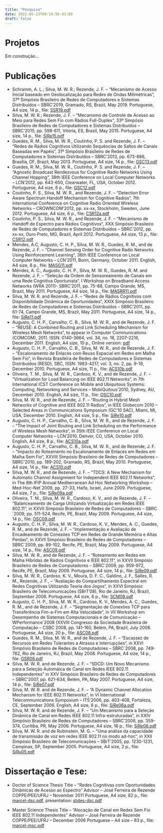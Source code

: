 ```yaml
---
title: "Pesquisa"
date: 2022-05-23T08:14:56-03:00
draft: false
---
```


# Projetos

Em construção...

# Publicações

- Schramm, A. L.; Silva, M. W. R.; Rezende, J. F. – “Mecanismo de Acesso Inicial baseado em Geolocalização para Redes de Ondas Milimétricas“, 37º Simpósio Brasileiro de Redes de Computadores e Sistemas Distribuídos – SBRC’2019, Gramado, RS, Brazil, May 2019. Portuguese, A4 size, 14 p., file: [SSR19.pdf](/artigos/SSR19.pdf)
- Silva, M. W. R.; Rezende, J. F. – “Mecanismo de Controle de Acesso ao Meio para Redes Sem Fio com Rádios Full-Duplex“, 33º Simpósio Brasileiro de Redes de Computadores e Sistemas Distribuídos – SBRC’2015, pp. 598-611, Vitória, ES, Brazil, May 2015. Portuguese, A4 size, 14 p., file: [SiRe15.pdf](/artigos/SiRe15.pdf)
- Guedes, R. M., Silva, M. W. R., Coutinho, P. S. and Rezende, J. F. – “Redes de Rádios Cognitivos Utilizando Sequências de Saltos de Canais Baseadas em Papéis“, 31º Simpósio Brasileiro de Redes de Computadores e Sistemas Distribuídos – SBRC’2013, pp. 673-686, Brasília, DF, Brazil, May 2013. Portuguese, A4 size, 14 p., file: [GSC13.pdf](/artigos/GSC13.pdf)
- Guedes, R. M., Silva, M. W. R., Coutinho, P. S. and Rezende, J. F. – “Agnostic Broadcast Rendezvous for Cognitive Radio Networks Using Channel Hopping“, 38th IEEE Conference on Local Computer Networks – LCN’2012, pp. 643-650, Clearwater, FL, USA, October 2012. Portuguese, A4 size, 6 p., file: [GSC12.pdf](/artigos/GSC12.pdf)
- Coutinho, P. S., Silva, M. W. R., and Rezende, J. F. – “Detection Error Aware Spectrum Handoff Mechanism for Cognitive Radios“, 7th International Conference on Cognitive Radio Oriented Wireless Networks – CROWNCOM’2012, pp. xx-xx, Stockholm, Sweden, June 2012. Portuguese, A4 size, 6 p., file: [CSR12a.pdf](/artigos/CSR12a.pdf)
- Coutinho, P. S., Silva, M. W. R., and Rezende, J. F. – “Mecanismo de Handoff de Espectro para Rádios Cognitivos“, XXX Simpósio Brasileiro de Redes de Computadores e Sistemas Distribuídos – SBRC’2012, pp. xx-xx, Ouro Preto, MG, Brazil, April 2012. Portuguese, A4 size, 13 p., file: [CSR12.pdf](/artigos/CSR12.pdf)
- Mendes, A.C, Augusto, C. H. P., Silva, M. W. R., Guedes, R. M., and de Rezende, J. F. – “Channel Sensing Order for Cognitive Radio Networks Using Reinforcement Learning“, 36th IEEE Conference on Local Computer Networks – LCN’2011, Bonn, Germany, October 2011. English, A4 size, 8 p., file: [MASG11.pdf](/artigos/MASG11.pdf)
- Mendes, A. C., Augusto, C. H. P., Silva, M. W. R., Guedes, R. M. and Rezende, J. F. – “Seleção da Ordem de Sensoreamento de Canais em uma Rede Cognitiva Oportunista“, I Workshop on Broadband Access Networks (WRA 2011)- SBRC’2011, pp. 75-88, Campo Grande, MS, Brazil, May 2011. Portuguese, A4 size, 14 p., file: [MASRR11.pdf](/artigos/MASRR11.pdf)
- Silva, M. W. R. and Rezende, J. F. – “Redes de Rádios Cognitivos com Disponibilidade Dinâmica de Oportunidades“, XXIX Simpósio Brasileiro de Redes de Computadores e Sistemas Distribuídos – SBRC’2011, pp. 61-74, Campo Grande, MS, Brazil, May 2011. Portuguese, A4 size, 14 p., file: [SiRe11.pdf](/artigos/SiRe11.pdf)
- Augusto, C. H. P., Carvalho, C. B., Silva, M. W. R., and de Rezende, J. F. – “REUSE: A Combined Routing and Link Scheduling Mechanism for Wireless Mesh Networks“, to appear in Computer Communications (COMCOM), 2011. ISSN: 0140-3664, vol. 34, no. 18, 2207-2216, December 2011. English, A4 size, 10 p., Online version: [pdf](https://www.sciencedirect.com/science/article/abs/pii/S0140366411000302)
- Augusto, C. H. P., Carvalho, C. B., Silva, M. W. R., and de Rezende, J. F. – “Escalonamento de Enlaces com Reuso Espacial em Redes em Malha Sem Fio“, in Revista Brasileira de Redes de Computadores e Sistemas Distribuídos (RESD), SBC, ISSN: 1983-4217, vol. 3, no. 2, pp. 9-19, December 2010. Portuguese, A4 size, 11 p., file: [ACS10b.pdf](/artigos/ACS10b.pdf)
- Oliveira, T. M., Silva, M. W. R., Cardoso, K. V., and de Rezende, J. F. – “Virtualization for Load Balancing on IEEE 802.11 Networks“, in 7th International ICST Conference on Mobile and Ubiquitous Systems: Computing, Networking and Services – MobiQuitous’2010, Sydney, AU, December 2010. English, A4 size, 11 p., file: [OSC10.pdf](/artigos/OSC10.pdf)
- Silva, M. W. R., and de Rezende, J. F. – “Routing in Hybrid Mesh Networks of Cognitive and IEEE 802.11 Radios“, in IEEE Globecom 2010 – Selected Areas in Communications Symposium (GC’10 SAC), Miami, MI, USA, December 2010. English, A4 size, 5 p., file: [SiRe10.pdf](/artigos/SiRe10.pdf)
- Augusto, C. H. P., Carvalho, C. B., Silva, M. W. R., and de Rezende, J. F. – “The Impact of Joint Routing and Link Scheduling on the Performance of Wireless Mesh Networks“, in 35th IEEE Conference on Local Computer Networks – LCN’2010, Denver, CO, USA, October 2010. English, A4 size, 8 p., file: [ACS10a.pdf](/artigos/ACS10a.pdf)
- Augusto, C. H. P., Carvalho, C. B., Silva, M. W. R., and de Rezende, J. F. – “Impacto do Roteamento no Escalonamento de Enlaces em Redes em Malha Sem Fio“, XXVIII Simpósio Brasileiro de Redes de Computadores – SBRC’2010, pp. 189-202, Gramado, RS, Brazil, May 2010. Portuguese, A4 size, 14 p., file: [ACS10.pdf](/artigos/ACS10.pdf)
- Silva, M. W. R., and de Rezende, J. F. – “TDCS: A New Mechanism for Automatic Channel Assignment for Independent IEEE 802.11 Networks“, in The 8th IFIP Annual Mediterranean Ad Hoc Networking Workshop – Med-Hoc-Net´2009, pp. 27-33, Haifa, Israel, June 2009. Portuguese, A4 size, 7 p., file: [SiRe09a.pdf](/artigos/SiRe09a.pdf)
- Oliveira, T. M., Silva, M. W. R., Cardoso, K. V., and de Rezende, J. F. – “Balanceamento de Carga Utilizando Virtualização em Redes IEEE 802.11“, in XXVII Simpósio Brasileiro de Redes de Computadores – SBRC´2009, pp. 511-524, Recife, PE, Brazil, May 2009. Portuguese, A4 size, 14 p., file: [OSC09.pdf](/artigos/OSC09.pdf)
- Augusto, C. H. P., Silva, M. W. R., Cardoso, K. V., Mendes, A. C., Guedes, R. M., and de Rezende, J. F. – “Implementação e Avaliação de Encadeamento de Conexões TCP em Redes de Grande Memória e Altas Perdas“, in XXVII Simpósio Brasileiro de Redes de Computadores – SBRC´2009, pp. 89-102, Recife, PE, Brazil, May 2009. Portuguese, A4 size, 14 p., file: [ASC09.pdf](/artigos/ASC09.pdf)
- Silva, M. W. R., and de Rezende, J. F. – “Roteamento em Redes em Malha Híbridas de Rádios Cognitivos e IEEE 802.11“, in XXVII Simpósio Brasileiro de Redes de Computadores – SBRC´2009, pp. 959-972, Recife, PE, Brazil, May 2009. Portuguese, A4 size, 14 p., file: [SiRe09.pdf](/artigos/SiRe09.pdf)
- Silva, M. W. R., Cardoso, K. V., Moura, D. F. C., Galdino, J. F., Salles, R. M., Rezende, J. F., – “Avaliação do Compartilhamento Espectral em Redes Cognitivas Utilizando Teoria dos Jogos“, in XXVI Simpósio Brasileiro de Telecomunicações (SBrT’08), Rio de Janeiro, RJ, Brazil, September 2008. Portuguese, A4 size, 6 p., file: [SCM08.pdf](/artigos/SCM08.pdf)
- Augusto, C. H. P., Silva, M. W. R., Cardoso, K. V., Mendes, A. C., Guedes, R. M., and de Rezende, J. F. – “Segmentação de Conexões TCP para Transferência Fim-a-Fim em Alta Velocidade“, in VII Workshop em Desempenho de Sistemas Computacionais e de Comunicação – WPerformance´2008 (XXVIII Congresso da Sociedade Brasileira de Computação – CSBC 2008, pp. 141-160, Belém, PA, Brazil, July 2008. Portuguese, A4 size, 20 p., file: [ASC08.pdf](/artigos/ASC08.pdf)
- Guedes, R. M., Silva, M. W. R., and de Rezende, J. F. – “Escassez de Recursos em Redes Tolerantes a Atrasos e Interrupções“, in XXVI Simpósio Brasileiro de Redes de Computadores – SBRC´2008, pp. 749-762, Rio de Janeiro, RJ, Brazil, May 2008. Portuguese, A4 size, 14 p., file: [GSR08.pdf](/artigos/GSR08.pdf)
- Silva, M. W. R. and de Rezende, J. F. – “SDCD: Um Novo Mecanismo para a Seleção Automáica de Canal em Redes IEEE 802.11 Independentes” in XXV Simpósio Brasileiro de Redes de Computadores – SBRC’2007, pp. 621-634, Belém, PA, May 2007. Portuguese, A4 size, 14 p., file: [SiRe07.pdf](/artigos/SiRe07.pdf)
- Silva, M. W. R. and de Rezende, J. F. – “A Dynamic Channel Allocation Mechanism for IEEE 802.11 Networks“, in VI International Telecommunications Symposium – ITS’2006, pp. 403-408, Fortaleza, CE, September 2006. English, A4 size, 6 p., file: [SiRe06a.pdf](/artigos/SiRe06a.pdf)
- Silva, M. W. R. and de Rezende, J. F. – “Um Mecanismo para a Seleção Dinâmica de Canal em Redes IEEE 802.11 Infra-estruturadas“, in XXIV Simpósio Brasileiro de Redes de Computadores – SBRC’2006, pp. 359-374, Curitiba, PR, May 2006. Portuguese, A4 size, 16 p., file: [SiRe06.pdf](/artigos/SiRe06.pdf)
- Silva, M. W. R. and de Rubinstein, M. G. – “Uma análise da capacidade de transmissão de voz em redes IEEE 802.11 no modo ad-hoc“, in XXII Simpósio Brasileiro de Telecomunicações – SBrT’2005, pp. 1230-1231, Campinas, SP, September 2005. Portuguese, A4 size, 2 p., file: [SiRu05.pdf](/artigos/SiRu05.pdf)


# Dissertação e Tese:

- Doctor of Science Thesis
Title – “Redes Cognitivas com Oportunidades Dinâmicas de Acesso ao Espectro”
Advisor – José Ferreira de Rezende
COPPE/PEE/UFRJ – November 2011
Portuguese, A4 size, 82 p., file: [marcel-dsc.pdf](/artigos/marcel-dsc.pdf), presentation: [slides-dsc.pdf](/artigos/slides-dsc.pdf)

- Master Science Thesis
Title – “Alocação de Canal em Redes Sem Fio IEEE 802.11 Independentes”
Advisor – José Ferreira de Rezende
COPPE/PEE/UFRJ – December 2006
Portuguese – A4 size – 83 p., file: [marcel-msc.pdf](/artigos/marcel-msc.pdf)